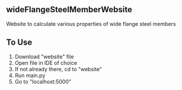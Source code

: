 wideFlangeSteelMemberWebsite
-
Website to calculate various properties of wide flange steel members

To Use
-
1) Download "website" file
2) Open file in IDE of choice
3) If not already there, cd to "website"
4) Run main.py
5) Go to "localhost:5000"
